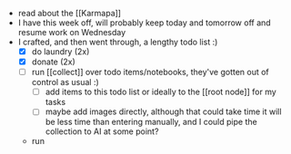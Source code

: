 - read about the [[Karmapa]]
- I have this week off, will probably keep today and tomorrow off and resume work on Wednesday
- I crafted, and then went through, a lengthy todo list :)
    - [x] do laundry (2x)
    - [x] donate (2x)
    - [ ] run [[collect]] over todo items/notebooks, they've gotten out of control as usual :)
        - [ ] add items to this todo list or ideally to the [[root node]] for my tasks
        - [ ] maybe add images directly, although that could take time it will be less time than entering manually, and I could pipe the collection to AI at some point? 
    - run 

